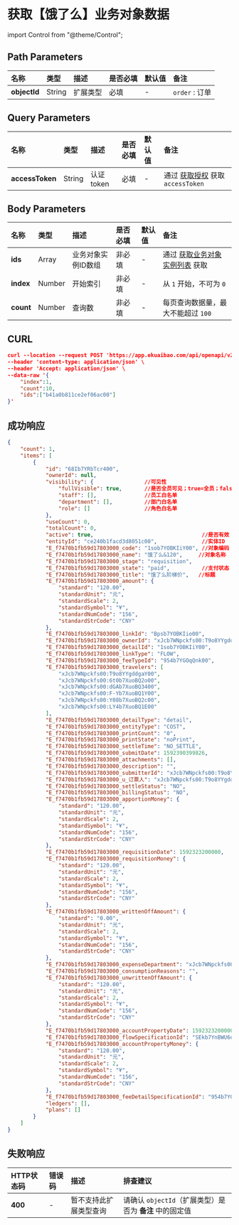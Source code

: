 # 获取【饿了么】业务对象数据

import Control from "@theme/Control";

<Control
method="POST"
url="/api/openapi/v2/extension/ELEM/object/`objectId`/search"
/>

## Path Parameters

| 名称 | 类型 | 描述 | 是否必填 | 默认值 | 备注 |
| :--- | :--- | :--- | :--- |:--- | :--- |
| **objectId** | String | 扩展类型 | 必填 | - | `order` : 订单 |

## Query Parameters

| 名称 | 类型 | 描述 | 是否必填 | 默认值 | 备注 |
| :--- | :--- | :--- | :--- |:--- | :--- |
| **accessToken** | String | 认证token | 必填 | - | 通过 [获取授权](/docs/open-api/getting-started/auth) 获取 `accessToken` |

## Body Parameters

| 名称 | 类型 | 描述 | 是否必填 | 默认值 | 备注 |
| :--- | :--- | :--- | :--- |:--- | :--- |
| **ids**   | Array  | 业务对象实例ID数组 | 非必填 | - | 通过 [获取业务对象实例列表](/docs/open-api/datalink/get-entity-info) 获取 |
| **index** | Number |  开始索引           | 非必填 | - | 从 `1` 开始，不可为 `0` |
| **count** | Number |  查询数             | 非必填 | - | 每页查询数据量，最大不能超过 `100` |

## CURL
```json
curl --location --request POST 'https://app.ekuaibao.com/api/openapi/v2/extension/ELM/object/order/search?accessToken=Ts0byCA-_A4M00' \
--header 'content-type: application/json' \
--header 'Accept: application/json' \
--data-raw '{
    "index":1,
    "count":10,
    "ids":["b41a0b811ce2ef06ac00"]
}'
```

## 成功响应
```json
{
    "count": 1,
    "items": [
        {
            "id": "68Ib7YRbTcr400",
            "ownerId": null,
            "visibility": {                //可见性
                "fullVisible": true,       //是否全员可见；true=全员；false=部分员工可见
                "staff": [],               //员工白名单
                "department": [],          //部门白名单
                "role": []                 //角色白名单
            },
            "useCount": 0,
            "totalCount": 0,
            "active": true,                                  //是否有效
            "entityId": "ce240b1facd3d8051c00",              //实体ID
            "E_f7470b1fb59d17803000_code": "1sob7YOBKIiY00", //对象编码
            "E_f7470b1fb59d17803000_name": "饿了么&120",     //对象名称
            "E_f7470b1fb59d17803000_stage": "requisition",
            "E_f7470b1fb59d17803000_state": "paid",          //支付状态
            "E_f7470b1fb59d17803000_title": "饿了么阶梯价",   //标题
            "E_f7470b1fb59d17803000_amount": {
                "standard": "120.00",
                "standardUnit": "元",
                "standardScale": 2,
                "standardSymbol": "¥",
                "standardNumCode": "156",
                "standardStrCode": "CNY"
            },
            "E_f7470b1fb59d17803000_linkId": "Bpsb7YOBKIio00",
            "E_f7470b1fb59d17803000_ownerId": "xJcb7WNpckfs00:T9o8YYgddgaY00",
            "E_f7470b1fb59d17803000_detailId": "1sob7YOBKIiY00",
            "E_f7470b1fb59d17803000_linkType": "FLOW",
            "E_f7470b1fb59d17803000_feeTypeId": "954b7YGOqQnk00",
            "E_f7470b1fb59d17803000_travelers": [
                "xJcb7WNpckfs00:T9o8YYgddgaY00",
                "xJcb7WNpckfs00:6t0b7XuoBQ2o00",
                "xJcb7WNpckfs00:dGAb7XuoBQ3400",
                "xJcb7WNpckfs00:F-Yb7XuoBQ1Y00",
                "xJcb7WNpckfs00:Y08b7XuoBQ2c00",
                "xJcb7WNpckfs00:LY4b7XuoBQ1E00"
            ],
            "E_f7470b1fb59d17803000_detailType": "detail",
            "E_f7470b1fb59d17803000_entityType": "COST",
            "E_f7470b1fb59d17803000_printCount": "0",
            "E_f7470b1fb59d17803000_printState": "noPrint",
            "E_f7470b1fb59d17803000_settleTime": "NO_SETTLE",
            "E_f7470b1fb59d17803000_submitDate": 1592390399826,
            "E_f7470b1fb59d17803000_attachments": [],
            "E_f7470b1fb59d17803000_description": "",
            "E_f7470b1fb59d17803000_submitterId": "xJcb7WNpckfs00:T9o8YYgddgaY00",
            "E_f7470b1fb59d17803000_u_订票人": "xJcb7WNpckfs00:T9o8YYgddgaY00",
            "E_f7470b1fb59d17803000_settleStatus": "NO",
            "E_f7470b1fb59d17803000_billingStatus": "NO",
            "E_f7470b1fb59d17803000_apportionMoney": {
                "standard": "120.00",
                "standardUnit": "元",
                "standardScale": 2,
                "standardSymbol": "¥",
                "standardNumCode": "156",
                "standardStrCode": "CNY"
            },
            "E_f7470b1fb59d17803000_requisitionDate": 1592323200000,
            "E_f7470b1fb59d17803000_requisitionMoney": {
                "standard": "120.00",
                "standardUnit": "元",
                "standardScale": 2,
                "standardSymbol": "¥",
                "standardNumCode": "156",
                "standardStrCode": "CNY"
            },
            "E_f7470b1fb59d17803000_writtenOffAmount": {
                "standard": "0.00",
                "standardUnit": "元",
                "standardScale": 2,
                "standardSymbol": "¥",
                "standardNumCode": "156",
                "standardStrCode": "CNY"
            },
            "E_f7470b1fb59d17803000_expenseDepartment": "xJcb7WNpckfs00:hjcb7XpLR4gY00",
            "E_f7470b1fb59d17803000_consumptionReasons": "",
            "E_f7470b1fb59d17803000_unwrittenOffAmount": {
                "standard": "120.00",
                "standardUnit": "元",
                "standardScale": 2,
                "standardSymbol": "¥",
                "standardNumCode": "156",
                "standardStrCode": "CNY"
            },
            "E_f7470b1fb59d17803000_accountPropertyDate": 1592323200000,
            "E_f7470b1fb59d17803000_flowSpecificationId": "SEkb7YnBWU6o00:f58f95b54578fb94ef2f5d6221d9aeba00168af0", //单据模板ID
            "E_f7470b1fb59d17803000_accountPropertyMoney": {
                "standard": "120.00",
                "standardUnit": "元",
                "standardScale": 2,
                "standardSymbol": "¥",
                "standardNumCode": "156",
                "standardStrCode": "CNY"
            },
            "E_f7470b1fb59d17803000_feeDetailSpecificationId": "954b7YGOqQnk00:requisition:9c05aba3e0c2f7e0af0d44801fe5eac883b88e51",
            "ledgers": [],
            "plans": []
        }
    ]
}
```


## 失败响应

| HTTP状态码 | 错误码 | 描述 | 排查建议 |
| :--- | :--- | :--- | :--- |
| **400** | - | 暂不支持此扩展类型查询 | 请确认 `objectId`（扩展类型）是否为 **备注** 中的固定值 | 
